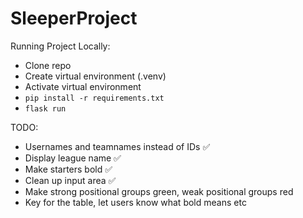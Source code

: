 # SleeperProject

Running Project Locally:
- Clone repo
- Create virtual environment (.venv)
- Activate virtual environment
- `pip install -r requirements.txt`
- `flask run`

TODO:
- Usernames and teamnames instead of IDs ✅
- Display league name ✅
- Make starters bold ✅
- Clean up input area ✅
- Make strong positional groups green, weak positional groups red
- Key for the table, let users know what bold means etc
